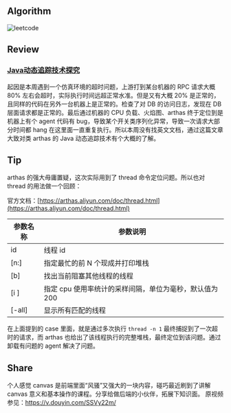 ## Algorithm

![leetcode](https://s3.us-west-2.amazonaws.com/secure.notion-static.com/7eb52c96-064a-45a7-85c7-3edc8262ffa7/Untitled.png?X-Amz-Algorithm=AWS4-HMAC-SHA256&X-Amz-Content-Sha256=UNSIGNED-PAYLOAD&X-Amz-Credential=AKIAT73L2G45EIPT3X45%2F20230305%2Fus-west-2%2Fs3%2Faws4_request&X-Amz-Date=20230305T082225Z&X-Amz-Expires=86400&X-Amz-Signature=194f697c520e19fc5a7c0e5edda5bef6ba4e6de7bb0e657ef99e55f5021b665e&X-Amz-SignedHeaders=host&response-content-disposition=filename%3D%22Untitled.png%22&x-id=GetObject)

## Review

### **[Java动态追踪技术探究](https://tech.meituan.com/2019/02/28/java-dynamic-trace.html)**

起因是本周遇到一个仿真环境的超时问题，上游打到某台机器的 RPC 请求大概 80% 左右会超时，实际执行时间远超正常水准。但是又有大概
20% 是正常的，且同样的代码在另外一台机器上是正常的。检查了对 DB 的访问日志，发现在 DB 层面请求都是正常的。最后通过机器的 CPU
负载、火焰图、arthas 终于定位到是机器上有个 agent 代码有 bug，导致某个开关类序列化异常，导致一次请求大部分时间都 hang
在这里面一直重复执行。所以本周没有找英文文档，通过这篇文章大致对类 arthas 的 Java 动态追踪技术有个大概的了解。

## Tip

arthas 的强大毋庸置疑，这次实际用到了 thread 命令定位问题。所以也对 thread 的用法做一个回顾：

官方文档：[https://arthas.aliyun.com/doc/thread.html](https://arthas.aliyun.com/doc/thread.html)

| 参数名称        | 参数说明                             |
|-------------|----------------------------------|
| id          | 线程 id                            |
| [n:]        | 指定最忙的前 N 个现成并打印堆栈                |
| [b]         | 找出当前阻塞其他线程的线程                    |
| [i <value>] | 指定 cpu 使用率统计的采样间隔，单位为毫秒，默认值为 200 |
| [-all]      | 显示所有匹配的线程                        |

在上面提到的 case 里面，就是通过多次执行 `thread -n 1` 最终捕捉到了一次超时的请求，而 arthas
也给出了该线程执行的完整堆栈，最终定位到该问题。通过卸载有问题的 agent 解决了问题。

## Share

个人感觉 canvas 是前端里面“风骚”又强大的一块内容，碰巧最近刷到了讲解 canvas 意义和基本操作的课程。分享给做后端的小伙伴，拓展下知识面。
原视频参见：https://v.douyin.com/SSVy22m/